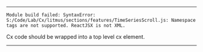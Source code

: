 ---------------

`Module build failed: SyntaxError: S:/Code/Lab/Cx/litmus/sections/features/TimeSeriesScroll.js: Namespace tags are not supported. ReactJSX is not XML.`

Cx code should be wrapped into a top level cx element.
 
---------------
